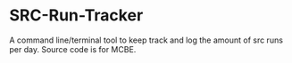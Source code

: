 # SRC-Run-Tracker
A command line/terminal tool to keep track and log the amount of src runs per day. Source code is for MCBE.
